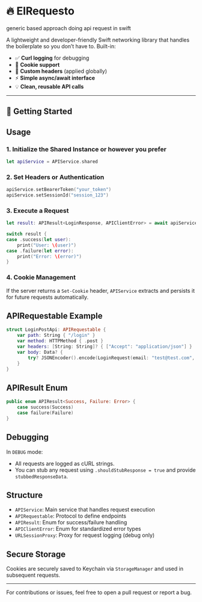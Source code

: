 # 🔥 ElRequesto
 generic based approach doing api request in swift

A lightweight and developer-friendly Swift networking library that handles the boilerplate so you don’t have to. Built-in:

- ✅ **Curl logging** for debugging
- 🍪 **Cookie support**
- 🎯 **Custom headers** (applied globally)
- ⚡️ **Simple async/await interface**
- 💡 **Clean, reusable API calls**

---

## 🚀 Getting Started

## Usage

### 1. Initialize the Shared Instance or however you prefer
```swift
let apiService = APIService.shared 
```

### 2. Set Headers or Authentication
```swift
apiService.setBearerToken("your_token")
apiService.setSessionId("session_123")
```

### 3. Execute a Request
```swift
let result: APIResult<LoginResponse, APIClientError> = await apiService.execute(LoginPostApi())

switch result {
case .success(let user):
    print("User: \(user)")
case .failure(let error):
    print("Error: \(error)")
}
```

### 4. Cookie Management
If the server returns a `Set-Cookie` header, `APIService` extracts and persists it for future requests automatically.

## APIRequestable Example

```swift
struct LoginPostApi: APIRequestable {
    var path: String { "/login" }
    var method: HTTPMethod { .post }
    var headers: [String: String]? { ["Accept": "application/json"] }
    var body: Data? {
        try? JSONEncoder().encode(LoginRequest(email: "test@test.com", password: "password"))
    }
}
```

## APIResult Enum
```swift
public enum APIResult<Success, Failure: Error> {
    case success(Success)
    case failure(Failure)
}
```

## Debugging

In `DEBUG` mode:
- All requests are logged as cURL strings.
- You can stub any request using `.shouldStubResponse = true` and provide `stubbedResponseData`.

## Structure

- `APIService`: Main service that handles request execution
- `APIRequestable`: Protocol to define endpoints
- `APIResult`: Enum for success/failure handling
- `APIClientError`: Enum for standardized error types
- `URLSessionProxy`: Proxy for request logging (debug only)

## Secure Storage

Cookies are securely saved to Keychain via `StorageManager` and used in subsequent requests.

---

For contributions or issues, feel free to open a pull request or report a bug.


